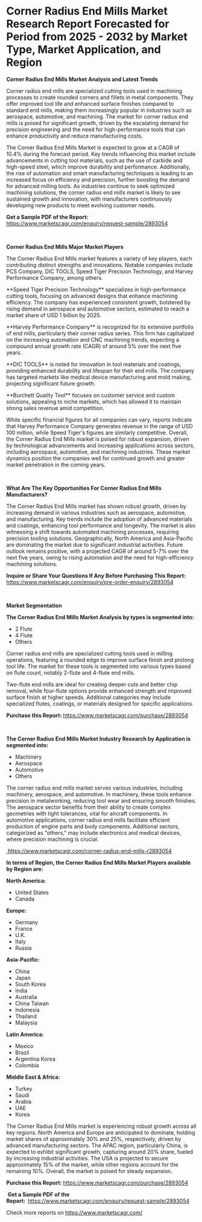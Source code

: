 <p><h1>Corner Radius End Mills Market Research Report Forecasted for Period from 2025 -  2032 by Market Type, Market Application, and Region</h1></p><p><strong>Corner Radius End Mills Market Analysis and Latest Trends</strong></p>
<p><p>Corner radius end mills are specialized cutting tools used in machining processes to create rounded corners and fillets in metal components. They offer improved tool life and enhanced surface finishes compared to standard end mills, making them increasingly popular in industries such as aerospace, automotive, and machining. The market for corner radius end mills is poised for significant growth, driven by the escalating demand for precision engineering and the need for high-performance tools that can enhance productivity and reduce manufacturing costs.</p><p>The Corner Radius End Mills Market is expected to grow at a CAGR of 10.4% during the forecast period. Key trends influencing this market include advancements in cutting tool materials, such as the use of carbide and high-speed steel, which improve durability and performance. Additionally, the rise of automation and smart manufacturing techniques is leading to an increased focus on efficiency and precision, further boosting the demand for advanced milling tools. As industries continue to seek optimized machining solutions, the corner radius end mills market is likely to see sustained growth and innovation, with manufacturers continuously developing new products to meet evolving customer needs.</p></p>
<p><strong>Get a Sample PDF of the Report:&nbsp;</strong> <a href="https://www.marketscagr.com/enquiry/request-sample/2893054?utm_campaign=2304&utm_medium=2&utm_source=Github&utm_content=ia&utm_term=15032025&utm_id=corner-radius-end-mills">https://www.marketscagr.com/enquiry/request-sample/2893054</a></p>
<p>&nbsp;</p>
<p><strong>Corner Radius End Mills Major Market Players</strong></p>
<p><p>The Corner Radius End Mills market features a variety of key players, each contributing distinct strengths and innovations. Notable companies include PCS Company, DIC TOOLS, Speed Tiger Precision Technology, and Harvey Performance Company, among others. </p><p>**Speed Tiger Precision Technology** specializes in high-performance cutting tools, focusing on advanced designs that enhance machining efficiency. The company has experienced consistent growth, bolstered by rising demand in aerospace and automotive sectors, estimated to reach a market share of USD 1 billion by 2025.</p><p>**Harvey Performance Company** is recognized for its extensive portfolio of end mills, particularly their corner radius series. This firm has capitalized on the increasing automation and CNC machining trends, expecting a compound annual growth rate (CAGR) of around 5% over the next five years.</p><p>**DIC TOOLS** is noted for innovation in tool materials and coatings, providing enhanced durability and lifespan for their end mills. The company has targeted markets like medical device manufacturing and mold making, projecting significant future growth.</p><p>**Burchett Quality Tool** focuses on customer service and custom solutions, appealing to niche markets, which has allowed it to maintain strong sales revenue amid competition.</p><p>While specific financial figures for all companies can vary, reports indicate that Harvey Performance Company generates revenue in the range of USD 100 million, while Speed Tiger's figures are similarly competitive. Overall, the Corner Radius End Mills market is poised for robust expansion, driven by technological advancements and increasing applications across sectors, including aerospace, automotive, and machining industries. These market dynamics position the companies well for continued growth and greater market penetration in the coming years.</p></p>
<p>&nbsp;</p>
<p><strong>What Are The Key Opportunities For Corner Radius End Mills Manufacturers?</strong></p>
<p><p>The Corner Radius End Mills market has shown robust growth, driven by increasing demand in various industries such as aerospace, automotive, and manufacturing. Key trends include the adoption of advanced materials and coatings, enhancing tool performance and longevity. The market is also witnessing a shift towards automated machining processes, requiring precision tooling solutions. Geographically, North America and Asia-Pacific are dominating the market due to significant industrial activities. Future outlook remains positive, with a projected CAGR of around 5-7% over the next five years, owing to rising automation and the need for high-efficiency machining solutions.</p></p>
<p><strong>Inquire or Share Your Questions If Any Before Purchasing This Report:</strong> <a href="https://www.marketscagr.com/enquiry/pre-order-enquiry/2893054?utm_campaign=2304&utm_medium=2&utm_source=Github&utm_content=ia&utm_term=15032025&utm_id=corner-radius-end-mills">https://www.marketscagr.com/enquiry/pre-order-enquiry/2893054</a></p>
<p>&nbsp;</p>
<p><strong>Market Segmentation</strong></p>
<p><strong>The Corner Radius End Mills Market Analysis by types is segmented into:</strong></p>
<p><ul><li>2 Flute</li><li>4 Flute</li><li>Others</li></ul></p>
<p><p>Corner radius end mills are specialized cutting tools used in milling operations, featuring a rounded edge to improve surface finish and prolong tool life. The market for these tools is segmented into various types based on flute count, notably 2-flute and 4-flute end mills. </p><p>Two-flute end mills are ideal for creating deeper cuts and better chip removal, while four-flute options provide enhanced strength and improved surface finish at higher speeds. Additional categories may include specialized flutes, coatings, or materials designed for specific applications.</p></p>
<p><strong>Purchase this Report:&nbsp;</strong><a href="https://www.marketscagr.com/purchase/2893054?utm_campaign=2304&utm_medium=2&utm_source=Github&utm_content=ia&utm_term=15032025&utm_id=corner-radius-end-mills">https://www.marketscagr.com/purchase/2893054</a></p>
<p>&nbsp;</p>
<p><strong>The Corner Radius End Mills Market Industry Research by Application is segmented into:</strong></p>
<p><ul><li>Machinery</li><li>Aerospace</li><li>Automotive</li><li>Others</li></ul></p>
<p><p>The corner radius end mills market serves various industries, including machinery, aerospace, and automotive. In machinery, these tools enhance precision in metalworking, reducing tool wear and ensuring smooth finishes. The aerospace sector benefits from their ability to create complex geometries with tight tolerances, vital for aircraft components. In automotive applications, corner radius end mills facilitate efficient production of engine parts and body components. Additional sectors, categorized as "others," may include electronics and medical devices, where precision machining is crucial.</p></p>
<p><a href="https://www.marketscagr.com/corner-radius-end-mills-r2893054?utm_campaign=2304&utm_medium=2&utm_source=Github&utm_content=ia&utm_term=15032025&utm_id=corner-radius-end-mills">&nbsp;https://www.marketscagr.com/corner-radius-end-mills-r2893054</a></p>
<p><strong>In terms of Region, the Corner Radius End Mills Market Players available by Region are:</strong></p>
<p>
    <p> <strong> North America: </strong>
        <ul>
            <li>United States</li>
            <li>Canada</li>
        </ul>
        </p> 
    <p> <strong> Europe: </strong>
        <ul>
            <li>Germany</li>
            <li>France</li>
            <li>U.K.</li>
            <li>Italy</li>
            <li>Russia</li>
        </ul>
        </p> 
    <p> <strong> Asia-Pacific: </strong>
        <ul>
            <li>China</li>
            <li>Japan</li>
            <li>South Korea</li>
            <li>India</li>
            <li>Australia</li>
            <li>China Taiwan</li>
            <li>Indonesia</li>
            <li>Thailand</li>
            <li>Malaysia</li>
        </ul>
        </p> 
    <p> <strong> Latin America: </strong>
        <ul>
            <li>Mexico</li>
            <li>Brazil</li>
            <li>Argentina Korea</li>
            <li>Colombia</li>
        </ul>
        </p> 
    <p> <strong> Middle East & Africa: </strong>
        <ul>
            <li>Turkey</li>
            <li>Saudi</li>
            <li>Arabia</li>
            <li>UAE</li>
            <li>Korea</li>
        </ul>
    </p>
    </p>
<p><p>The Corner Radius End Mills market is experiencing robust growth across all key regions. North America and Europe are anticipated to dominate, holding market shares of approximately 30% and 25%, respectively, driven by advanced manufacturing sectors. The APAC region, particularly China, is expected to exhibit significant growth, capturing around 20% share, fueled by increasing industrial activities. The USA is projected to secure approximately 15% of the market, while other regions account for the remaining 10%. Overall, the market is poised for steady expansion.</p></p>
<p><strong>Purchase this Report: </strong><a href="https://www.marketscagr.com/purchase/2893054?utm_campaign=2304&utm_medium=2&utm_source=Github&utm_content=ia&utm_term=15032025&utm_id=corner-radius-end-mills">https://www.marketscagr.com/purchase/2893054</a></p>
<p>&nbsp;<strong>Get a Sample PDF of the Report:&nbsp;&nbsp;</strong><a href="https://www.marketscagr.com/enquiry/request-sample/2893054?utm_campaign=2304&utm_medium=2&utm_source=Github&utm_content=ia&utm_term=15032025&utm_id=corner-radius-end-mills">https://www.marketscagr.com/enquiry/request-sample/2893054</a></p>
<p><strong></strong></p>
<p>Check more reports on <a href="https://www.marketscagr.com/?utm_campaign=2304&utm_medium=2&utm_source=Github&utm_content=ia&utm_term=15032025&utm_id=corner-radius-end-mills">https://www.marketscagr.com/</a></p>